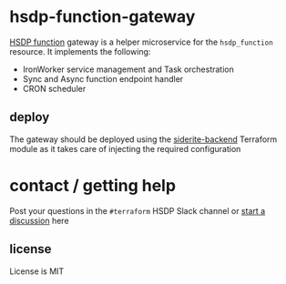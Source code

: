 # hsdp-function-gateway

[HSDP function](https://registry.terraform.io/providers/philips-software/hsdp/latest/docs/guides/functions) gateway is 
a helper microservice for the `hsdp_function` resource. It implements the following:

- IronWorker service management and Task orchestration
- Sync and Async function endpoint handler
- CRON scheduler

## deploy

The gateway should be deployed using the [siderite-backend](https://github.com/philips-labs/terraform-cloudfoundry-siderite-backend) Terraform module
as it takes care of injecting the required configuration

# contact / getting help

Post your questions in the `#terraform` HSDP Slack channel or [start a discussion](https://github.com/philips-labs/hsdp-function-gateway/discussions) here

## license

License is MIT
